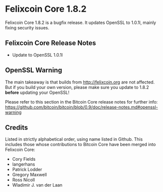 # Felixcoin Core 1.8.2

Felixcoin Core 1.8.2 is a bugfix release. It updates OpenSSL to 1.0.1l, mainly fixing security issues.

## Felixcoin Core Release Notes

* Update to OpenSSL 1.0.1l


## OpenSSL Warning

The main takeaway is that builds from http://felixcoin.org are not affected. But if you build your own version,
please make sure you update to 1.8.2 **before** updating your OpenSSL!

Please refer to this section in the Bitcoin Core release notes for further info: https://github.com/bitcoin/bitcoin/blob/0.9/doc/release-notes.md#openssl-warning


## Credits

Listed in strictly alphabetical order, using name listed in Github. This
includes those whose contributions to Bitcoin Core have been merged
into Felixcoin Core:

* Cory Fields
* langerhans
* Patrick Lodder
* Gregory Maxwell
* Ross Nicoll
* Wladimir J. van der Laan
